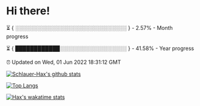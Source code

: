 # Hi there!

⏳ { ░░░░░░░░░░░░░░░░░░░░░░░░░░░░░░ } - 2.57% - Month progress

⏳ { ████████████░░░░░░░░░░░░░░░░░░ } - 41.58% - Year progress

⏰ Updated on Wed, 01 Jun 2022 18:31:12 GMT


[![Schlauer-Hax's github stats](https://github-readme-stats.vercel.app/api?username=Schlauer-Hax&show_icons=true&theme=dark&count_private=true)](https://github.com/Schlauer-Hax)


[![Top Langs](https://github-readme-stats.vercel.app/api/top-langs/?username=Schlauer-Hax&layout=compact&theme=dark)](https://github.com/Schlauer-Hax?tab=repositories)


[![Hax's wakatime stats](https://github-readme-stats.vercel.app/api/wakatime?username=Hax&theme=dark)](https://wakatime.com/@Hax)

